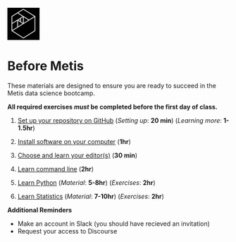 ![Metis logo](img/metis.png)

# Before Metis

These materials are designed to ensure you are ready to succeed in the
Metis data science bootcamp.

**All required exercises _must_ be completed before the first day of class.**

 1. [Set up your repository on GitHub](01-set_up_repo.md)
   (_Setting up_: **20 min**)
   (_Learning more_: **1- 1.5hr**)

 2. [Install software on your computer](02-install.md)
   (**1hr**)

 3. [Choose and learn your editor(s)](03-editors.md)
    (**30 min**)

 4. [Learn command line](04-command_line.md)
    (**2hr**)

 5. [Learn Python](05-python.md)
    (_Material_: **5-8hr**)
    (_Exercises_: **2hr**)

 6. [Learn Statistics](06-statistics.md)
    (_Material_: **7-10hr**)
    (_Exercises_: **2hr**)


**Additional Reminders**
- Make an account in Slack (you should have recieved an invitation)
- Request your access to Discourse
